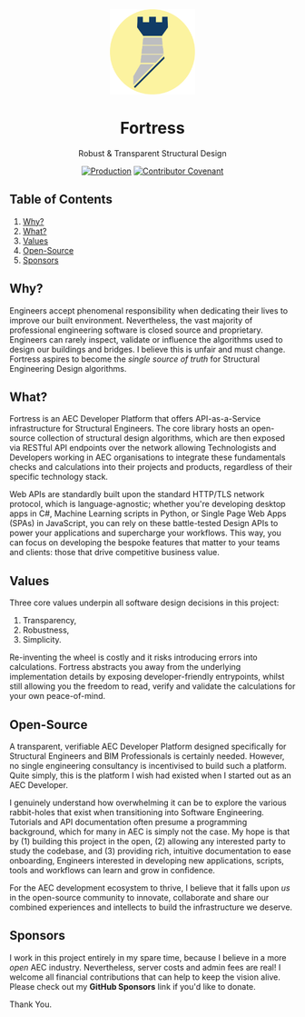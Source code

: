 <div align="center">
  <img 
    height="150px" 
    src=".github/assets/images/fortress.png" 
    alt="Blue Fortress Logo. "
  />

  <h1>Fortress</h1>
  <p>Robust & Transparent Structural Design</p>

  [![Production](https://github.com/jamesbayley/Fortress/actions/workflows/publish.yml/badge.svg)](https://github.com/jamesbayley/Fortress/actions/workflows/publish.yml)
  [![Contributor Covenant](https://img.shields.io/badge/Contributor%20Covenant-2.0-4baaaa.svg)](code_of_conduct.md)
</div>

## Table of Contents

1. [Why?](#why)
2. [What?](#what)
3. [Values](#values)
4. [Open-Source](#open-source)
5. [Sponsors](#sponsors)

## Why?

Engineers accept phenomenal responsibility when dedicating their lives to improve our built environment. Nevertheless, the vast majority of professional engineering software is closed source and proprietary. Engineers can rarely inspect, validate or influence the algorithms used to design our buildings and bridges. I believe this is unfair and must change. Fortress aspires to become the _single source of truth_ for Structural Engineering Design algorithms. 

## What?

Fortress is an AEC Developer Platform that offers API-as-a-Service infrastructure for Structural Engineers. The core library hosts an open-source collection of structural design algorithms, which are then exposed via RESTful API endpoints over the network allowing Technologists and Developers working in AEC organisations to integrate these fundamentals checks and calculations into their projects and products, regardless of their specific technology stack. 

Web APIs are standardly built upon the standard HTTP/TLS network protocol, which is language-agnostic; whether you're developing desktop apps in C#, Machine Learning scripts in Python, or Single Page Web Apps (SPAs) in JavaScript, you can rely on these battle-tested Design APIs to power your applications and supercharge your workflows. This way, you can focus on developing the bespoke features that matter to your teams and clients: those that drive competitive business value. 

## Values

Three core values underpin all software design decisions in this project:

1. Transparency, 
2. Robustness, 
3. Simplicity.

Re-inventing the wheel is costly and it risks introducing errors into calculations. Fortress abstracts you away from the underlying implementation details by exposing developer-friendly entrypoints, whilst still allowing you the freedom to read, verify and validate the calculations for your own peace-of-mind.

## Open-Source

A transparent, verifiable AEC Developer Platform designed specifically for Structural Engineers and BIM Professionals is certainly needed. However, no single engineering consultancy is incentivised to build such a platform. Quite simply, this is the platform I wish had existed when I started out as an AEC Developer. 

I genuinely understand how overwhelming it can be to explore the various rabbit-holes that exist when transitioning into Software Engineering. Tutorials and API documentation often presume a programming background, which for many in AEC is simply not the case. My hope is that by (1) building this project in the open, (2) allowing any interested party to study the codebase, and (3) providing rich, intuitive documentation to ease onboarding, Engineers interested in developing new applications, scripts, tools and workflows can learn and grow in confidence.

For the AEC development ecosystem to thrive, I believe that it falls upon _us_ in the open-source community to innovate, collaborate and share our combined experiences and intellects to build the infrastructure we deserve.

## Sponsors

I work in this project entirely in my spare time, because I believe in a more _open_ AEC industry. Nevertheless, server costs and admin fees are real! I welcome all financial contributions that can help to keep the vision alive. Please check out my **GitHub Sponsors** link if you'd like to donate.

Thank You.
